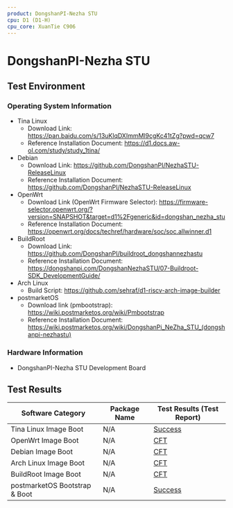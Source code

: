 ```yaml
---
product: DongshanPI-Nezha STU
cpu: D1 (D1-H)
cpu_core: XuanTie C906
---
```


# DongshanPI-Nezha STU

## Test Environment

### Operating System Information

- Tina Linux
  - Download Link: https://pan.baidu.com/s/13uKlqDXImmMl9cgKc41tZg?pwd=qcw7
  - Reference Installation Document: https://d1.docs.aw-ol.com/study/study_1tina/
- Debian
  - Download Link: https://github.com/DongshanPI/NezhaSTU-ReleaseLinux
  - Reference Installation Document: https://github.com/DongshanPI/NezhaSTU-ReleaseLinux
- OpenWrt
  - Download Link (OpenWrt Firmware Selector): https://firmware-selector.openwrt.org/?version=SNAPSHOT&target=d1%2Fgeneric&id=dongshan_nezha_stu
  - Reference Installation Document: https://openwrt.org/docs/techref/hardware/soc/soc.allwinner.d1
- BuildRoot
  - Download Link: https://github.com/DongshanPI/buildroot_dongshannezhastu
  - Reference Installation Document: https://dongshanpi.com/DongshanNezhaSTU/07-Buildroot-SDK_DevelopmentGuide/
- Arch Linux
  - Build Script: https://github.com/sehraf/d1-riscv-arch-image-builder
- postmarketOS
  - Download link (pmbootstrap): https://wiki.postmarketos.org/wiki/Pmbootstrap
  - Reference Installation Document: https://wiki.postmarketos.org/wiki/DongshanPi_NeZha_STU_(dongshanpi-nezhastu)

### Hardware Information

- DongshanPI-Nezha STU Development Board

## Test Results

| Software Category             | Package Name | Test Results (Test Report) |
| ----------------------------- | ------------ | -------------------------- |
| Tina Linux Image Boot         | N/A          | [Success][Tina]            |
| OpenWrt Image Boot            | N/A          | [CFT][OpenWrt]             |
| Debian Image Boot             | N/A          | [CFT][Debian]              |
| Arch Linux Image Boot         | N/A          | [CFT][Arch]                |
| BuildRoot Image Boot          | N/A          | [CFT][BuildRoot]           |
| postmarketOS Bootstrap & Boot | N/A          | [Success][pmOS]            |

[Tina]: ./TinaLinux/README.md
[OpenWrt]: ./OpenWrt/README.md
[Debian]: ./Debian/README.md
[BuildRoot]: ./BuildRoot/README.md
[Arch]: ./ArchLinux/README.md
[pmOS]: ./postmarketOS/README.md
